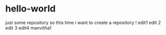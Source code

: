 # hello-world
just some repository
so this time i want to create a repository !
edit1
edit 2
edit 3
edit4
manvitha1
